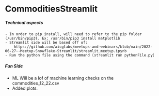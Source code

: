 # CommoditiesStreamlit

##### Technical aspects
    - In order to pip install, will need to refer to the pip folder (/usr/bin/pip3). Ex: /usr/bin/pip3 install matplotlib
    - Streamlit side will be based off of: 
        https://github.com/aicglabs/meetups-and-webinars/blob/main/2022-06-27--Meetup-Snowflake-Streamlit/streamlit_meetup.ipynb
    - Run the python file using the command (streamlit run pythonFile.py)
##### Fun Side
- ML Will be a lof of machine learning checks on the commodities_12_22.csv 
- Added plots.